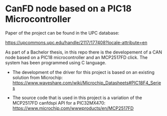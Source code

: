 # CanFD node based on a PIC18 Microcontroller


Paper of the project can be found in the UPC database:

https://upcommons.upc.edu/handle/2117/177408?locale-attribute=en

As part of a Bachelor thesis, in this repo there is the developement of a CAN node based on a PIC18 microcontroller and an MCP2517FD click. The system has been programmed using C language. 

* The development of the driver for this project is based on an existing solution from Microchip:
https://www.waveshare.com/wiki/Microchip_Datasheets#PIC18F4_Series

* The source code that is used in this project is a variation of the MCP2517FD canfdspi API for a PIC32MX470:
https://www.microchip.com/wwwproducts/en/MCP2517FD

